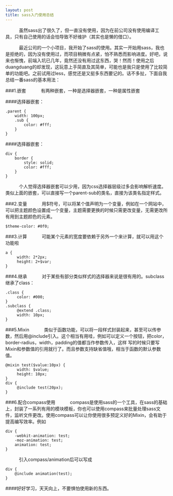 ```yaml
---
layout: post
title: sass入门使用总结
---
```


&ensp;&ensp;&ensp;&ensp;&ensp;&ensp;虽然sass出了很久了，但一直没有使用，因为在前公司没有使用编译工具，只有自己使用的话会怕导致不好维护（其实也是懒的借口）。  

&ensp;&ensp;&ensp;&ensp;&ensp;&ensp;最近公司的一个小项目，我开始了sass的使用。其实一开始用sass，我也是拒绝的，因为没有使用过，而项目稍微有点紧，怕不熟悉而影响进度。好吧，说来也惭愧，前端入坑已几年，竟然还没有用过这东西，哭！然而！使用之后duangduang的却发现，这玩意上手简直及其简单，可能也是我只是使用了比较简单的功能吧。之前试用过less，感觉还是又挺多东西要记的。话不多扯，下面自我总结一番sass的基本用法：

###1.嵌套
&ensp;&ensp;&ensp;&ensp;&ensp;&ensp;有两种嵌套，一种是选择器嵌套，一种是属性嵌套

####选择器嵌套：

    .parent {
        width: 100px;
        .sub {
            color: #fff;
        }
    }
    
####选择器嵌套：

    div {
        border {
            style: solid;
            color: #fff;
        }
    }
    
&ensp;&ensp;&ensp;&ensp;&ensp;&ensp;个人觉得选择器嵌套可以少用，因为css选择器层级过多会影响解析速度。类似上面的嵌套，可以直接写一个parent-sub的类名，直接为该类名指定样式。 
 
###2.变量
&ensp;&ensp;&ensp;&ensp;&ensp;&ensp;用$符号，可以将某个值声明为一个变量，例如在一个网站中，可以把主题颜色设置成一个变量，主题需要更换的时候只需更改变量，无需更改所有用到主题颜色的元素。
    
    $theme-color: #0f0;
    
###3.计算
&ensp;&ensp;&ensp;&ensp;&ensp;&ensp;可能某个元素的宽度要依赖于另外一个来计算，就可以用这个功能啦

    a {
         width: 2*2px;
         height: 2+$var;
    }
    
###4.继承
&ensp;&ensp;&ensp;&ensp;&ensp;&ensp;对于某些有部分类似样式的选择器来说是很有用的。subclass继承了class：

    .class {
         color: #000;
    }
    .subclass {
         @extend .class;
         width: 10px;
    }
    
###5.Mixin
&ensp;&ensp;&ensp;&ensp;&ensp;&ensp;类似于函数功能，可以将一段样式封装起来，甚至可以传参数，然后用@include引入。这个相当有用哇，例如可以定义一个按钮，把color，border-radius，width，padding的值都当作参数传入，这样 写的时候只要写Mixin和参数值的引用就行了。而且参数支持缺省值哦，相当于函数的默认参数值。

    @mixin test($value:10px) {
         width: $value;
         height: 10px;
    }
    div {
         @include test(20px);
    }

###6.配合compass使用
&ensp;&ensp;&ensp;&ensp;&ensp;&ensp;compass是使用sass的一个工具，在sass的基础上，封装了一系列有用的模块模板，你也可以使用compass来批量处理sass文件，监听文件更改。使用compass可以让你使用很多预定义好的Mixin，会有助于提高编写效率。例如

    div {
        -webkit-animation: test;
        -moz-animation: test;
        animation: test;
    }
    
&ensp;&ensp;&ensp;&ensp;&ensp;&ensp;引入compass/animation后可以写成
    
    div {
        @include animation(test);       
    }
    
    
####好好学习，天天向上，不要惧怕使用新的东西。
  
  
